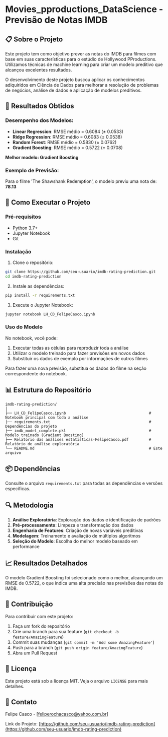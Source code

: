 # Movies_pproductions_DataScience - Previsão de Notas IMDB

## 📋 Sobre o Projeto

Este projeto tem como objetivo prever as notas do IMDB para filmes com base em suas características para o estúdio de Hollywood PProductions. Utilizamos técnicas de machine learning para criar um modelo preditivo que alcançou excelentes resultados. 

O desenvolvimento deste projeto buscou aplicar os conhecimentos adiquiridos em Ciência de Dados para melhorar a resolução de problemas de negócios, análise de dados e aplicação de modelos preditivos.

## 🎯 Resultados Obtidos

### Desempenho dos Modelos:
- **Linear Regression**: RMSE médio = 0.6084 (± 0.0533)
- **Ridge Regression**: RMSE médio = 0.6083 (± 0.0538)
- **Random Forest**: RMSE médio = 0.5830 (± 0.0762)
- **Gradient Boosting**: RMSE médio = 0.5722 (± 0.0708)

**Melhor modelo: Gradient Boosting**

### Exemplo de Previsão:
Para o filme 'The Shawshank Redemption', o modelo previu uma nota de: **78.13**

## 🚀 Como Executar o Projeto

### Pré-requisitos
- Python 3.7+
- Jupyter Notebook
- Git

### Instalação

1. Clone o repositório:
```bash
git clone https://github.com/seu-usuario/imdb-rating-prediction.git
cd imdb-rating-prediction
```

2. Instale as dependências:
```bash
pip install -r requirements.txt
```

3. Execute o Jupyter Notebook:
```bash
jupyter notebook LH_CD_FelipeCasco.ipynb
```

### Uso do Modelo

No notebook, você pode:
1. Executar todas as células para reproduzir toda a análise
2. Utilizar o modelo treinado para fazer previsões em novos dados
3. Substituir os dados de exemplo por informações de outros filmes

Para fazer uma nova previsão, substitua os dados do filme na seção correspondente do notebook.

## 📊 Estrutura do Repositório

```
imdb-rating-prediction/
│
├── LH_CD_FelipeCasco.ipynb                                     # Notebook principal com toda a análise
├── requirements.txt                                            # Dependências do projeto
├── imdb_model_complete.pkl                                     # Modelo treinado (Gradient Boosting)
├── Relatório das análises estatísticas-FelipeCasco.pdf         # Relatório de análise exploratória
└── README.md                                                   # Este arquivo
```

## 📦 Dependências

Consulte o arquivo `requirements.txt` para todas as dependências e versões específicas.

## 🔍 Metodologia

1. **Análise Exploratória**: Exploração dos dados e identificação de padrões
2. **Pré-processamento**: Limpeza e transformação dos dados
3. **Engenharia de Features**: Criação de novas variáveis preditivas
4. **Modelagem**: Treinamento e avaliação de múltiplos algoritmos
5. **Seleção do Modelo**: Escolha do melhor modelo baseado em performance

## 📈 Resultados Detalhados

O modelo Gradient Boosting foi selecionado como o melhor, alcançando um RMSE de 0.5722, o que indica uma alta precisão nas previsões das notas do IMDB.

## 🤝 Contribuição

Para contribuir com este projeto:
1. Faça um fork do repositório
2. Crie uma branch para sua feature (`git checkout -b feature/AmazingFeature`)
3. Commit suas mudanças (`git commit -m 'Add some AmazingFeature'`)
4. Push para a branch (`git push origin feature/AmazingFeature`)
5. Abra um Pull Request

## 📄 Licença

Este projeto está sob a licença MIT. Veja o arquivo `LICENSE` para mais detalhes.

## 📧 Contato

Felipe Casco - [feliperochacasco@yahoo.com.br]

Link do Projeto: [https://github.com/seu-usuario/imdb-rating-prediction](https://github.com/seu-usuario/imdb-rating-prediction)


